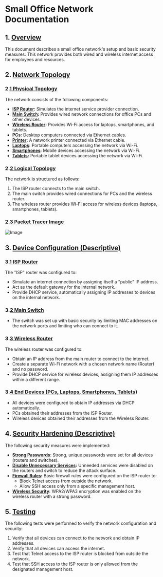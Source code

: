 # Small Office Network Documentation

## 1. [Overview](pplx://action/followup)

This document describes a small office network's setup and basic security measures. This network provides both wired and wireless internet access for employees and resources.

## 2. [Network Topology](pplx://action/followup)

### 2.[1 Physical Topology](pplx://action/followup)

The network consists of the following components:

*   **[ISP Router](pplx://action/followup):** Simulates the internet service provider connection.
*   **[Main Switch](pplx://action/followup):** Provides wired network connections for office PCs and other devices.
*   **[Wireless Router](pplx://action/followup):** Provides Wi-Fi access for laptops, smartphones, and tablets.
*   **[PCs](pplx://action/followup):** Desktop computers connected via Ethernet cables.
*   **[Printer](pplx://action/followup):** A network printer connected via Ethernet cable.
*   **[Laptops](pplx://action/followup):** Portable computers accessing the network via Wi-Fi.
*   **[Smartphones](pplx://action/followup):** Mobile devices accessing the network via Wi-Fi.
*   **[Tablets](pplx://action/followup):** Portable tablet devices accessing the network via Wi-Fi.

### 2.[2 Logical Topology](pplx://action/followup)

The network is structured as follows:

1.  The ISP router connects to the main switch.
2.  The main switch provides wired connections for PCs and the wireless router.
3.  The wireless router provides Wi-Fi access for wireless devices (laptops, smartphones, tablets).

### 2.[3 Packet Tracer Image](pplx://action/followup)

![Image](https://github.com/user-attachments/assets/0b32b4f0-1915-42aa-9008-747b6ebf6a02)

## 3. [Device Configuration (Descriptive)](pplx://action/followup)

### 3.[1 ISP Router](pplx://action/followup)

The "ISP" router was configured to:

*   Simulate an internet connection by assigning itself a "public" IP address.
*   Act as the default gateway for the internal network.
*   Provide DHCP service, automatically assigning IP addresses to devices on the internal network.

### 3.[2 Main Switch](pplx://action/followup)

*   The switch was set up with basic security by limiting MAC addresses on the network ports and limiting who can connect to it.

### 3.[3 Wireless Router](pplx://action/followup)

The wireless router was configured to:

*   Obtain an IP address from the main router to connect to the internet.
*   Create a separate Wi-Fi network with a chosen network name (Router) and no password.
*   Provide DHCP service for wireless devices, assigning them IP addresses within a different range.

### 3.[4 End Devices (PCs, Laptops, Smartphones, Tablets)](pplx://action/followup)

*   All devices were configured to obtain IP addresses via DHCP automatically.
*   PCs obtained their addresses from the ISP Router.
*   Wireless devices obtained their addresses from the Wireless Router.

## 4. [Security Hardening (Descriptive)](pplx://action/followup)

The following security measures were implemented:

*   **[Strong Passwords](pplx://action/followup):** Strong, unique passwords were set for all devices (routers and switches).
*   **[Disable Unnecessary Services](pplx://action/followup):** Unneeded services were disabled on the routers and switch to reduce the attack surface.
*   **[Firewall Rules](pplx://action/followup):** Basic firewall rules were configured on the ISP router to:
    *   Block Telnet access from outside the network.
    *   Allow SSH access only from a specific management host.
*   **[Wireless Security](pplx://action/followup):** WPA2/WPA3 encryption was enabled on the wireless router with a strong password.

## 5. [Testing](pplx://action/followup)

The following tests were performed to verify the network configuration and security:

1.  Verify that all devices can connect to the network and obtain IP addresses.
2.  Verify that all devices can access the internet.
3.  Test that Telnet access to the ISP router is blocked from outside the network.
4.  Test that SSH access to the ISP router is only allowed from the designated management host.
